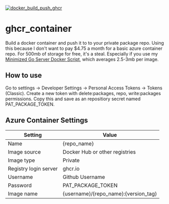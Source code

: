 [![docker_build_push_ghcr](https://github.com/gregyjames/ghcr_container/actions/workflows/tag.yml/badge.svg)](https://github.com/gregyjames/ghcr_container/actions/workflows/tag.yml)
# ghcr_container
Build a docker container and push it to to your private package repo. Using this because I don't want to pay $4.75 a month for a basic azure container repo. For 500mb of storage for free, it's a steal. Especially if you use my [Minimized Go Server Docker Script](https://medium.com/@thegregjames/how-to-build-a-tiny-go-server-docker-image-31f061249e90), which averages 2.5-3mb per image.

## How to use
Go to settings -> Developer Settings -> Personal Access Tokens -> Tokens (Classic). Create a new token with delete:packages, repo, write:packages permissions. Copy this and save as an repositiory secret named PAT_PACKAGE_TOKEN.

## Azure Container Settings
| Setting    | Value |
| -------- | ------- |
Name | {repo_name}
Image source | Docker Hub or other registries
Image type | Private
Registry login server | ghcr.io
Username | Github Username
Password | PAT_PACKAGE_TOKEN
Image name | {username}/{repo_name}:{version_tag}

